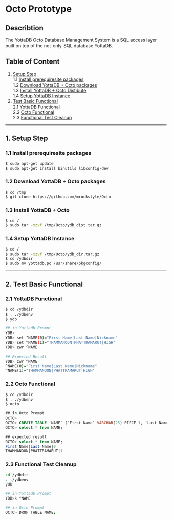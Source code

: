 # Octo Prototype
## Describtion
The YottaDB Octo Database Management System is a SQL access layer built on top of the not-only-SQL database YottaDB.

## Table of Content
1.  [Setup Step](#1-setup-step)
</br>1.1 [Install prerequiresite packages](#1.1-Install-prerequiresite-packages)
</br>1.2 [Download YottaDB + Octo packages](#1.2-Download-YottaDB-+-Octo-packages)
</br>1.3 [Install YottaDB + Octo Distibute](#1.3-Install-YottaDB-+-Octo)
</br>1.4 [Setup YottaDB Instance](#1.4-setup-yottadb-instance)
2.  [Test Basic Functional](#2-Test-Basic-Functional)
</br>2.1 [YottaDB Functional](#2.1-yottadb-functional)
</br>2.2 [Octo Functional](#2.2-octo-functional)
</br>2.3 [Functional Test Cleanup](#2.3-functional-test-cleanup)

---

## 1.   Setup Step
### 1.1 Install prerequiresite packages
```bash
$ sudo apt-get update
$ sudo apt-get install binutils libconfig-dev
```


### 1.2 Download YottaDB + Octo packages
```bash
$ cd /tmp 
$ git clone https://github.com/mrockstyle/Octo
```

### 1.3 Install YottaDB + Octo
```bash
$ cd /
$ sudo tar -xzvf /tmp/Octo/ydb_dist.tar.gz
```

### 1.4 Setup YottaDB Instance
```bash
$ cd /
$ sudo tar -xzvf /tmp/Octo/ydb_dir.tar.gz
$ cd /ydbdir 
$ sudo mv yottadb.pc /usr/share/pkgconfig/
```

---

## 2.   Test Basic Functional
### 2.1 YottaDB Functional
```bash
$ cd /ydbdir
$ . ./ydbenv
$ ydb

## in Yottadb Prompt
YDB>
YDB> set ^NAME(0)="First Name|Last Name|Nickname"
YDB> set ^NAME(1)="THAMMANOON|PHATTRAMARUT|HIGH"
YDB> zwr ^NAME

## Expected Result
YDB> zwr ^NAME
^NAME(0)="First Name|Last Name|Nickname"
^NAME(1)="THAMMANOON|PHATTRAMARUT|HIGH"
```
### 2.2 Octo Functional
```bash
$ cd /ydbdir
$ . ./ydbenv
$ octo
```
```sql
## in Octo Prompt
OCTO>
OCTO> CREATE TABLE `NAME` (`First_Name` VARCHAR(25) PIECE 1, `Last_Name` VARCHAR(25) PIECE 2, `SEQ` INTEGER PRIMARY KEY PIECE 3) GLOBAL "^NAME(keys(""SEQ""))" DELIM "|";
OCTO> select * from NAME;

## expected result
OCTO> select * from NAME;
First Name|Last Name|0
THAMMANOON|PHATTRAMARUT|1
```

### 2.3 Functional Test Cleanup 
```bash
cd /ydbdir
. ./ydbenv
ydb

## in Yottadb Prompt
YDB>k ^NAME

## in Octo Prompt
OCTO> DROP TABLE NAME;

```